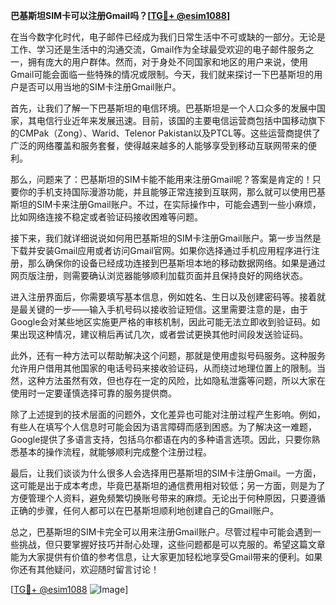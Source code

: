 **巴基斯坦SIM卡可以注册Gmail吗？[[TG💪+ @esim1088](https://t.me/s/esim1088)]**

在当今数字化时代，电子邮件已经成为我们日常生活中不可或缺的一部分。无论是工作、学习还是生活中的沟通交流，Gmail作为全球最受欢迎的电子邮件服务之一，拥有庞大的用户群体。然而，对于身处不同国家和地区的用户来说，使用Gmail可能会面临一些特殊的情况或限制。今天，我们就来探讨一下巴基斯坦的用户是否可以用当地的SIM卡注册Gmail账户。

首先，让我们了解一下巴基斯坦的电信环境。巴基斯坦是一个人口众多的发展中国家，其电信行业近年来发展迅速。目前，该国的主要电信运营商包括中国移动旗下的CMPak（Zong）、Warid、Telenor Pakistan以及PTCL等。这些运营商提供了广泛的网络覆盖和服务套餐，使得越来越多的人能够享受到移动互联网带来的便利。

那么，问题来了：巴基斯坦的SIM卡能不能用来注册Gmail呢？答案是肯定的！只要你的手机支持国际漫游功能，并且能够正常连接到互联网，那么就可以使用巴基斯坦的SIM卡来注册Gmail账户。不过，在实际操作中，可能会遇到一些小麻烦，比如网络连接不稳定或者验证码接收困难等问题。

接下来，我们就详细说说如何用巴基斯坦的SIM卡注册Gmail账户。第一步当然是下载并安装Gmail应用或者访问Gmail官网。如果你选择通过手机应用程序进行注册，那么确保你的设备已经成功连接到巴基斯坦本地的移动数据网络。如果是通过网页版注册，则需要确认浏览器能够顺利加载页面并且保持良好的网络状态。

进入注册界面后，你需要填写基本信息，例如姓名、生日以及创建密码等。接着就是最关键的一步——输入手机号码以接收验证短信。这里需要注意的是，由于Google会对某些地区实施更严格的审核机制，因此可能无法立即收到验证码。如果出现这种情况，建议稍后再试几次，或者尝试更换其他时间段发送验证码。

此外，还有一种方法可以帮助解决这个问题，那就是使用虚拟号码服务。这种服务允许用户借用其他国家的电话号码来接收验证码，从而绕过地理位置上的限制。当然，这种方法虽然有效，但也存在一定的风险，比如隐私泄露等问题，所以大家在使用时一定要谨慎选择可靠的服务提供商。

除了上述提到的技术层面的问题外，文化差异也可能对注册过程产生影响。例如，有些人在填写个人信息时可能会因为语言障碍而感到困惑。为了解决这一难题，Google提供了多语言支持，包括乌尔都语在内的多种语言选项。因此，只要你熟悉基本的操作流程，就能够顺利完成整个注册过程。

最后，让我们谈谈为什么很多人会选择用巴基斯坦的SIM卡注册Gmail。一方面，这可能是出于成本考虑，毕竟巴基斯坦的通信费用相对较低；另一方面，则是为了方便管理个人资料，避免频繁切换账号带来的麻烦。无论出于何种原因，只要遵循正确的步骤，任何人都可以在巴基斯坦顺利地创建自己的Gmail账户。

总之，巴基斯坦的SIM卡完全可以用来注册Gmail账户。尽管过程中可能会遇到一些挑战，但只要掌握好技巧并耐心处理，这些问题都是可以克服的。希望这篇文章能为大家提供有价值的参考信息，让大家更加轻松地享受Gmail带来的便利。如果你还有其他疑问，欢迎随时留言讨论！

[[TG💪+ @esim1088](https://t.me/s/esim1088) ![Image](https://i.postimg.cc/4NQfJmqS/Snipaste-2025-05-13-00-14-12.png)]
